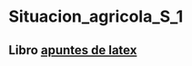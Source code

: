 # Situacion_agricola_S_1

## Libro [apuntes de latex](/https://metodos.fam.cie.uva.es/~latex/apuntes/apuntes3.pdf)
